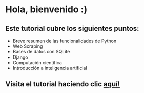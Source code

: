 # Hola, bienvenido :)
## Este tutorial cubre los siguientes puntos:
- Breve resumen de las funcionalidades de Python
- Web Scraping 
- Bases de datos con SQLite
- Django
- Computación científica
- Introducción a inteligencia artificial

## Visita el tutorial haciendo clic [aquí!](python-essentials.ipynb) 
